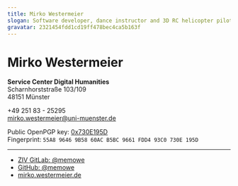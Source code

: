 ```yaml
---
title: Mirko Westermeier
slogan: Software developer, dance instructor and 3D RC helicopter pilot with a passion for teaching
gravatar: 2321454fdd1cd19ff478bec4ca5b163f
---
```


# Mirko Westermeier

**Service Center Digital Humanities**  
Scharnhorststraße 103/109  
48151 Münster

+49 251 83 - 25295  
[mirko.westermeier@uni-muenster.de][mail]

Public OpenPGP key: [0x730E195D][pgp]  
Fingerprint: `55A8 9646 9B58 60AC B5BC 9661 FDD4 93C0 730E 195D`

---

- [ZIV GitLab: \@memowe][zgl]
- [GitHub: \@memowe][gh]
- [mirko.westermeier.de][mwde]

[mail]: mailto:mirko.westermeier@uni-muenster.de
[pgp]: http://mirko.westermeier.de/730E195D.asc
[zgl]: https://zivgitlab.uni-muenster.de/memowe
[gh]: https://github.com/memowe
[mwde]: http://mirko.westermeier.de/
